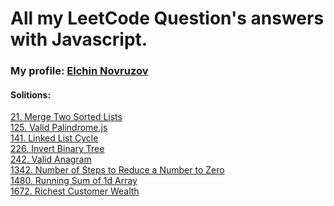 # All my LeetCode Question's answers with Javascript. 
### My profile: [Elchin Novruzov](https://leetcode.com/Elchin_Novruzov/)
#### Solitions:

[21. Merge Two Sorted Lists](https://github.com/Elchin-Novruzov/LeetCode/blob/main/21.%20Merge%20Two%20Sorted%20Lists.js) </br>
[125. Valid Palindrome.js](https://github.com/Elchin-Novruzov/LeetCode/blob/main/125.%20Valid%20Palindrome.js) </br>
[141. Linked List Cycle](https://github.com/Elchin-Novruzov/LeetCode/blob/main/141.%20Linked%20List%20Cycle.js) </br>
[226. Invert Binary Tree](https://github.com/Elchin-Novruzov/LeetCode/blob/main/226.%20Invert%20Binary%20Tree.js) </br>
[242. Valid Anagram](https://github.com/Elchin-Novruzov/LeetCode/blob/main/242.%20Valid%20Anagram.js) </br>
[1342. Number of Steps to Reduce a Number to Zero](https://github.com/Elchin-Novruzov/LeetCode/blob/main/1342.%20Number%20of%20Steps%20to%20Reduce%20a%20Number%20to%20Zero.js) </br>
[1480. Running Sum of 1d Array](https://github.com/Elchin-Novruzov/LeetCode/blob/main/1480.%20Running%20Sum%20of%201d%20Array.js) </br>
[1672. Richest Customer Wealth](https://github.com/Elchin-Novruzov/LeetCode/blob/main/1672.%20Richest%20Customer%20Wealth.js) </br>
